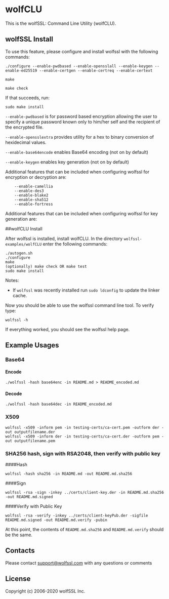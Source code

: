 # wolfCLU

This is the wolfSSL: Command Line Utility (wolfCLU).

## wolfSSL Install

To use this feature, please configure and install wolfssl with the following commands:

```
./configure --enable-pwdbased --enable-opensslall --enable-keygen --enable-ed25519 --enable-certgen --enable-certreq --enable-certext

make

make check
```

If that succeeds, run:

```
sudo make install
```

`--enable-pwdbased` is for password based encryption allowing the user
to specify a unique password known only to him/her self and the
recipient of the encrypted file.

`--enable-opensslextra` provides utility for a hex to binary conversion of
hexidecimal values.

`--enable-base64encode` enables Base64 encoding (not on by default)

`--enable-keygen` enables key generation (not on by default)


Additional features that can be included when configuring wolfssl for
encryption or decryption are:

        --enable-camellia
        --enable-des3
        --enable-blake2
        --enable-sha512
        --enable-fortress

Additional features that can be included when configuring wolfssl for
key generation are:



##wolfCLU Install

After wolfssl is installed, install wolfCLU.  In the directory
`wolfssl-examples/wolfCLU` enter the following commands:

    ./autogen.sh
    ./configure
    make
    (optionally) make check OR make test
    sudo make install

Notes:
* If `wolfssl` was recently installed run `sudo ldconfig` to update the linker cache.


Now you should be able to use the wolfssl command line tool.  To verify type:

    wolfssl -h

If everything worked, you should see the wolfssl help page.

## Example Usages

### Base64

#### Encode

```
./wolfssl -hash base64enc -in README.md > README_encoded.md
```

#### Decode

```
./wolfssl -hash base64dec -in README_encoded.md
```

### X509

```
wolfssl -x509 -inform pem -in testing-certs/ca-cert.pem -outform der -out outputfilename.der
wolfssl -x509 -inform der -in testing-certs/ca-cert.der -outform pem -out outputfilename.pem
```

### SHA256 hash, sign with RSA2048, then verify with public key 

####Hash

```
wolfssl -hash sha256 -in README.md -out README.md.sha256
```
####Sign

```
wolfssl -rsa -sign -inkey ../certs/client-key.der -in README.md.sha256  -out README.md.signed
```
####Verify with Public Key

```
wolfssl -rsa -verify -inkey ../certs/client-keyPub.der -sigfile README.md.signed -out README.md.verify -pubin
```
At this point, the contents of `README.md.sha256` and `README.md.verify` should be the same.

## Contacts

Please contact support@wolfssl.com with any questions or comments

## License

Copyright (c) 2006-2020 wolfSSL Inc.
